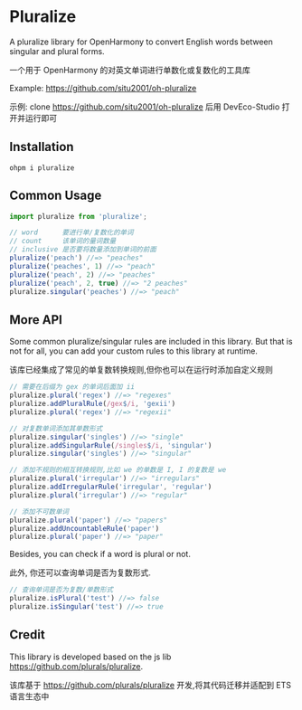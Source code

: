 # Pluralize

A pluralize library for OpenHarmony to convert English words between singular and plural forms.

一个用于 OpenHarmony 的对英文单词进行单数化或复数化的工具库

Example: https://github.com/situ2001/oh-pluralize

示例: clone https://github.com/situ2001/oh-pluralize 后用 DevEco-Studio 打开并运行即可

## Installation

```shell
ohpm i pluralize
```

## Common Usage

```javascript
import pluralize from 'pluralize';

// word      要进行单/复数化的单词
// count     该单词的量词数量
// inclusive 是否要将数量添加到单词的前面
pluralize('peach') //=> "peaches"
pluralize('peaches', 1) //=> "peach"
pluralize('peach', 2) //=> "peaches"
pluralize('peach', 2, true) //=> "2 peaches"
pluralize.singular('peaches') //=> "peach"
```

## More API

Some common pluralize/singular rules are included in this library. But that is not for all, you can add your custom rules to this library at runtime. 

该库已经集成了常见的单复数转换规则,但你也可以在运行时添加自定义规则

```javascript
// 需要在后缀为 gex 的单词后面加 ii
pluralize.plural('regex') //=> "regexes"
pluralize.addPluralRule(/gex$/i, 'gexii')
pluralize.plural('regex') //=> "regexii"

// 对复数单词添加其单数形式
pluralize.singular('singles') //=> "single"
pluralize.addSingularRule(/singles$/i, 'singular')
pluralize.singular('singles') //=> "singular"

// 添加不规则的相互转换规则,比如 we 的单数是 I, I 的复数是 we
pluralize.plural('irregular') //=> "irregulars"
pluralize.addIrregularRule('irregular', 'regular')
pluralize.plural('irregular') //=> "regular"

// 添加不可数单词
pluralize.plural('paper') //=> "papers"
pluralize.addUncountableRule('paper')
pluralize.plural('paper') //=> "paper"
```

Besides, you can check if a word is plural or not. 

此外, 你还可以查询单词是否为复数形式.

```javascript
// 查询单词是否为复数/单数形式
pluralize.isPlural('test') //=> false
pluralize.isSingular('test') //=> true
```

## Credit

This library is developed based on the js lib https://github.com/plurals/pluralize. 

该库基于 https://github.com/plurals/pluralize 开发,将其代码迁移并适配到 ETS 语言生态中
